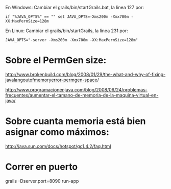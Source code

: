 En Windows: Cambiar el grails/bin/startGrails.bat, la linea 127 por:

```
if "%JAVA_OPTS%" == "" set JAVA_OPTS=-Xms200m -Xmx700m -XX:MaxPermSize=128m
```

En Linux: Cambiar el grails/bin/startGrails, la linea 231 por:
```
JAVA_OPTS="-server -Xms200m -Xmx700m -XX:MaxPermSize=128m"
```



# Sobre el PermGen size: #

http://www.brokenbuild.com/blog/2008/01/29/the-what-and-why-of-fixing-javalangoutofmemoryerror-permgen-space/

http://www.programacionenjava.com/blog/2008/06/24/problemas-frecuentes/aumentar-el-tamano-de-memoria-de-la-maquina-virtual-en-java/



# Sobre cuanta memoria está bien asignar como máximos: #

http://java.sun.com/docs/hotspot/gc1.4.2/faq.html



# Correr en puerto #

grails -Dserver.port=8090 run-app